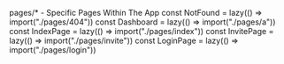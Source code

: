 pages/* - Specific Pages Within The App
const NotFound = lazy(() => import("./pages/404"))
const Dashboard = lazy(() => import("./pages/a"))
const IndexPage = lazy(() => import("./pages/index"))
const InvitePage = lazy(() => import("./pages/invite"))
const LoginPage = lazy(() => import("./pages/login"))